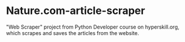 # Nature.com-article-scraper

"Web Scraper" project from Python Developer course on hyperskill.org, which scrapes and saves the articles from the website.
